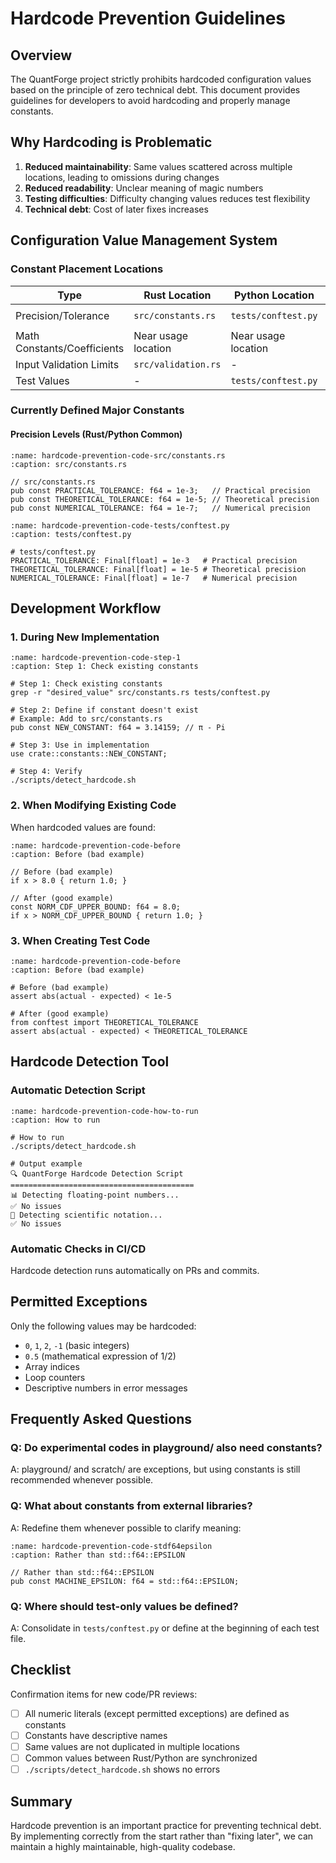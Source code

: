 # Hardcode Prevention Guidelines

## Overview

The QuantForge project strictly prohibits hardcoded configuration values based on the principle of zero technical debt.
This document provides guidelines for developers to avoid hardcoding and properly manage constants.

## Why Hardcoding is Problematic

1. **Reduced maintainability**: Same values scattered across multiple locations, leading to omissions during changes
2. **Reduced readability**: Unclear meaning of magic numbers
3. **Testing difficulties**: Difficulty changing values reduces test flexibility
4. **Technical debt**: Cost of later fixes increases

## Configuration Value Management System

### Constant Placement Locations

| Type | Rust Location | Python Location | Example |
|------|--------------|-----------------|---------|
| Precision/Tolerance | `src/constants.rs` | `tests/conftest.py` | `PRACTICAL_TOLERANCE = 1e-3` |
| Math Constants/Coefficients | Near usage location | Near usage location | Abramowitz coefficients |
| Input Validation Limits | `src/validation.rs` | - | Price/time ranges |
| Test Values | - | `tests/conftest.py` | Standard test cases |

### Currently Defined Major Constants

#### Precision Levels (Rust/Python Common)

```{code-block} rust
:name: hardcode-prevention-code-src/constants.rs
:caption: src/constants.rs

// src/constants.rs
pub const PRACTICAL_TOLERANCE: f64 = 1e-3;   // Practical precision
pub const THEORETICAL_TOLERANCE: f64 = 1e-5; // Theoretical precision
pub const NUMERICAL_TOLERANCE: f64 = 1e-7;   // Numerical precision
```

```{code-block} python
:name: hardcode-prevention-code-tests/conftest.py
:caption: tests/conftest.py

# tests/conftest.py
PRACTICAL_TOLERANCE: Final[float] = 1e-3   # Practical precision
THEORETICAL_TOLERANCE: Final[float] = 1e-5 # Theoretical precision
NUMERICAL_TOLERANCE: Final[float] = 1e-7   # Numerical precision
```

## Development Workflow

### 1. During New Implementation

```{code-block} bash
:name: hardcode-prevention-code-step-1
:caption: Step 1: Check existing constants

# Step 1: Check existing constants
grep -r "desired_value" src/constants.rs tests/conftest.py

# Step 2: Define if constant doesn't exist
# Example: Add to src/constants.rs
pub const NEW_CONSTANT: f64 = 3.14159; // π - Pi

# Step 3: Use in implementation
use crate::constants::NEW_CONSTANT;

# Step 4: Verify
./scripts/detect_hardcode.sh
```

### 2. When Modifying Existing Code

When hardcoded values are found:

```{code-block} rust
:name: hardcode-prevention-code-before
:caption: Before (bad example)

// Before (bad example)
if x > 8.0 { return 1.0; }

// After (good example)
const NORM_CDF_UPPER_BOUND: f64 = 8.0;
if x > NORM_CDF_UPPER_BOUND { return 1.0; }
```

### 3. When Creating Test Code

```{code-block} python
:name: hardcode-prevention-code-before
:caption: Before (bad example)

# Before (bad example)
assert abs(actual - expected) < 1e-5

# After (good example)
from conftest import THEORETICAL_TOLERANCE
assert abs(actual - expected) < THEORETICAL_TOLERANCE
```

## Hardcode Detection Tool

### Automatic Detection Script

```{code-block} bash
:name: hardcode-prevention-code-how-to-run
:caption: How to run

# How to run
./scripts/detect_hardcode.sh

# Output example
🔍 QuantForge Hardcode Detection Script
=========================================
📊 Detecting floating-point numbers...
✅ No issues
🔬 Detecting scientific notation...
✅ No issues
```

### Automatic Checks in CI/CD

Hardcode detection runs automatically on PRs and commits.

## Permitted Exceptions

Only the following values may be hardcoded:

- `0`, `1`, `2`, `-1` (basic integers)
- `0.5` (mathematical expression of 1/2)
- Array indices
- Loop counters
- Descriptive numbers in error messages

## Frequently Asked Questions

### Q: Do experimental codes in playground/ also need constants?

A: playground/ and scratch/ are exceptions, but using constants is still recommended whenever possible.

### Q: What about constants from external libraries?

A: Redefine them whenever possible to clarify meaning:

```{code-block} rust
:name: hardcode-prevention-code-stdf64epsilon
:caption: Rather than std::f64::EPSILON

// Rather than std::f64::EPSILON
pub const MACHINE_EPSILON: f64 = std::f64::EPSILON;
```

### Q: Where should test-only values be defined?

A: Consolidate in `tests/conftest.py` or define at the beginning of each test file.

## Checklist

Confirmation items for new code/PR reviews:

- [ ] All numeric literals (except permitted exceptions) are defined as constants
- [ ] Constants have descriptive names
- [ ] Same values are not duplicated in multiple locations
- [ ] Common values between Rust/Python are synchronized
- [ ] `./scripts/detect_hardcode.sh` shows no errors

## Summary

Hardcode prevention is an important practice for preventing technical debt.
By implementing correctly from the start rather than "fixing later",
we can maintain a highly maintainable, high-quality codebase.